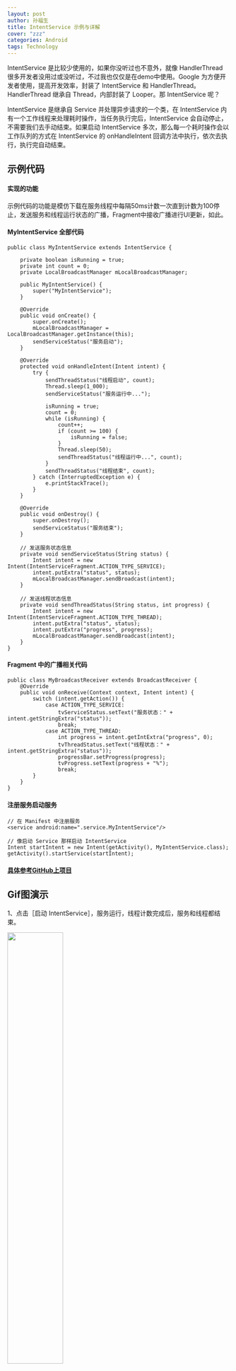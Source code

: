 ```yaml
---
layout: post
author: 孙福生
title: IntentService 示例与详解
cover: "zzz"
categories: Android
tags: Technology
---
```


IntentService 是比较少使用的，如果你没听过也不意外，就像 HandlerThread 很多开发者没用过或没听过，不过我也仅仅是在demo中使用。Google 为方便开发者使用，提高开发效率，封装了 IntentService 和 HandlerThread。HandlerThread 继承自 Thread，内部封装了 Looper。那 IntentService 呢？

IntentService 是继承自 Service 并处理异步请求的一个类，在 IntentService 内有一个工作线程来处理耗时操作，当任务执行完后，IntentService 会自动停止，不需要我们去手动结束。如果启动 IntentService 多次，那么每一个耗时操作会以工作队列的方式在 IntentService 的 onHandleIntent 回调方法中执行，依次去执行，执行完自动结束。

## 示例代码

#### 实现的功能

示例代码的功能是模仿下载在服务线程中每隔50ms计数一次直到计数为100停止，发送服务和线程运行状态的广播，Fragment中接收广播进行UI更新，如此。

#### MyIntentService 全部代码

    public class MyIntentService extends IntentService {

        private boolean isRunning = true;
        private int count = 0;
        private LocalBroadcastManager mLocalBroadcastManager;

        public MyIntentService() {
            super("MyIntentService");
        }

        @Override
        public void onCreate() {
            super.onCreate();
            mLocalBroadcastManager = LocalBroadcastManager.getInstance(this);
            sendServiceStatus("服务启动");
        }

        @Override
        protected void onHandleIntent(Intent intent) {
            try {
                sendThreadStatus("线程启动", count);
                Thread.sleep(1_000);
                sendServiceStatus("服务运行中...");

                isRunning = true;
                count = 0;
                while (isRunning) {
                    count++;
                    if (count >= 100) {
                        isRunning = false;
                    }
                    Thread.sleep(50);
                    sendThreadStatus("线程运行中...", count);
                }
                sendThreadStatus("线程结束", count);
            } catch (InterruptedException e) {
                e.printStackTrace();
            }
        }

        @Override
        public void onDestroy() {
            super.onDestroy();
            sendServiceStatus("服务结束");
        }

        // 发送服务状态信息
        private void sendServiceStatus(String status) {
            Intent intent = new Intent(IntentServiceFragment.ACTION_TYPE_SERVICE);
            intent.putExtra("status", status);
            mLocalBroadcastManager.sendBroadcast(intent);
        }

        // 发送线程状态信息
        private void sendThreadStatus(String status, int progress) {
            Intent intent = new Intent(IntentServiceFragment.ACTION_TYPE_THREAD);
            intent.putExtra("status", status);
            intent.putExtra("progress", progress);
            mLocalBroadcastManager.sendBroadcast(intent);
        }
    }

#### Fragment 中的广播相关代码

    public class MyBroadcastReceiver extends BroadcastReceiver {
        @Override
        public void onReceive(Context context, Intent intent) {
            switch (intent.getAction()) {
                case ACTION_TYPE_SERVICE:
                    tvServiceStatus.setText("服务状态：" + intent.getStringExtra("status"));
                    break;
                case ACTION_TYPE_THREAD:
                    int progress = intent.getIntExtra("progress", 0);
                    tvThreadStatus.setText("线程状态：" + intent.getStringExtra("status"));
                    progressBar.setProgress(progress);
                    tvProgress.setText(progress + "%");
                    break;
            }
        }
    }

#### 注册服务启动服务

    // 在 Manifest 中注册服务
    <service android:name=".service.MyIntentService"/>

    // 像启动 Service 那样启动 IntentService
    Intent startIntent = new Intent(getActivity(), MyIntentService.class);
    getActivity().startService(startIntent);

#### [具体参考GitHub上项目](https://github.com/sfsheng0322/In-depthStudy)

## Gif图演示


1、点击［启动 IntentService］，服务运行，线程计数完成后，服务和线程都结束。

<img src="/assets/gifs/gif_is1.gif" style="width: 50%;"/>

2、点击［启动 IntentService］，服务运行，线程计数完成前，点击［停止 IntentService］，服务结束，线程计数完成后线程结束。

<img src="/assets/gifs/gif_is2.gif" style="width: 50%;"/>

3、点击两次［启动 IntentService］，服务运行，第一次线程计数完成后，进行第二次线程计数，两次完成后，服务和线程都结束。

<img src="/assets/gifs/gif_is3.gif" style="width: 50%;"/>

4、点击两次［启动 IntentService］，服务运行，在第一次线程计数完成前，点击［停止 IntentService］，服务结束，第一次线程计数结束后不进行第二次计数。

<img src="/assets/gifs/gif_is4.gif" style="width: 50%;"/>

## 查看源码

下面，从这几个功能点查看下源码：

#### 1、启动 IntentService 为什么不需要新建线程？

    // IntentService 源码中的 onCreate() 方法
    @Override
    public void onCreate() {
        super.onCreate();
        // HandlerThread 继承自 Thread，内部封装了 Looper，在这里新建线程并启动，所以启动 IntentService 不需要新建线程。
        HandlerThread thread = new HandlerThread("IntentService[" + mName + "]");
        thread.start();

        // 获得工作线程的 Looper，并维护自己的工作队列。
        mServiceLooper = thread.getLooper();
        // mServiceHandler 是属于工作线程的。
        mServiceHandler = new ServiceHandler(mServiceLooper);
    }

    private volatile ServiceHandler mServiceHandler;

    private final class ServiceHandler extends Handler {
        public ServiceHandler(Looper looper) {
            super(looper);
        }

        @Override
        public void handleMessage(Message msg) {
            // onHandleIntent 方法在工作线程中执行，执行完调用 stopSelf() 结束服务。
            onHandleIntent((Intent)msg.obj);
            stopSelf(msg.arg1);
        }
    }

    @WorkerThread
    protected abstract void onHandleIntent(Intent intent);

#### 2、为什么不建议通过 bindService() 启动 IntentService？

    @Override
    public IBinder onBind(Intent intent) {
        return null;
    }

IntentService 源码中的 onBind() 默认返回 null；不适合 bindService() 启动服务，如果你执意要 bindService() 来启动 IntentService，可能因为你想通过 Binder 或 Messenger 使得 IntentService 和 Activity 可以通信，这样那么 onHandleIntent() 不会被回调，相当于在你使用 Service 而不是 IntentService。

#### 3、为什么多次启动 IntentService 会顺序执行事件，停止服务后，后续的事件得不到执行？

IntentService 中使用的 Handler、Looper、MessageQueue 机制把消息发送到线程中去执行的，所以多次启动 IntentService 不会重新创建新的服务和新的线程，只是把消息加入消息队列中等待执行，而如果服务停止，会清除消息队列中的消息，后续的事件得不到执行。

    @Override
    public void onStart(Intent intent, int startId) {
        Message msg = mServiceHandler.obtainMessage();
        msg.arg1 = startId;
        msg.obj = intent;
        mServiceHandler.sendMessage(msg);
    }

    @Override
    public void onDestroy() {
        mServiceLooper.quit();
    }

#### [具体参考GitHub上项目](https://github.com/sfsheng0322/In-depthStudy)

